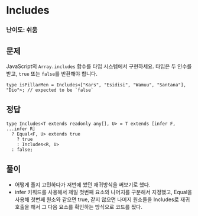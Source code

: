 # Includes

### 난이도: 쉬움

## 문제

JavaScript의 `Array.includes` 함수를 타입 시스템에서 구현하세요. 타입은 두 인수를 받고, `true` 또는 `false`를 반환해야 합니다.

```tsx
type isPillarMen = Includes<["Kars", "Esidisi", "Wamuu", "Santana"], "Dio">; // expected to be `false`
```

## 정답

```tsx
type Includes<T extends readonly any[], U> = T extends [infer F, ...infer R]
  ? Equal<F, U> extends true
    ? true
    : Includes<R, U>
  : false;
```

## 풀이

- 어떻게 풀지 고민하다가 저번에 썼던 재귀방식을 써보기로 했다.
- infer 키워드를 사용해서 제일 첫번째 요소와 나머지를 구분해서 지정했고, Equal을 사용해 첫번째 원소와 같으면 true, 같지 않으면 나머지 원소들을 Includes로 재귀호출을 해서 그 다음 요소를 확인하는 방식으로 코드를 짰다.
